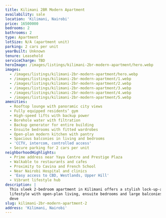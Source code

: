 ```yaml
---
title: Kilimani 2BR Modern Apartment
availability: sale
location: 'Kilimani, Nairobi'
price: 16500000
bedrooms: 2
bathrooms: 2
type: Apartment
lotSize: N/A (apartment unit)
parking: 2 cars per unit
yearBuilt: Unknown
tenure: Leasehold
serviceCharge: TBD
heroImage: /images/listings/kilimani-2br-modern-apartment/hero.webp
images:
  - /images/listings/kilimani-2br-modern-apartment/hero.webp
  - /images/listings/kilimani-2br-modern-apartment/1.webp
  - /images/listings/kilimani-2br-modern-apartment/2.webp
  - /images/listings/kilimani-2br-modern-apartment/3.webp
  - /images/listings/kilimani-2br-modern-apartment/4.webp
  - /images/listings/kilimani-2br-modern-apartment/5.webp
amenities:
  - Rooftop lounge with panoramic city views
  - Fully equipped residents’ gym
  - High-speed lifts with backup power
  - Borehole water with filtration
  - Backup generator for entire building
  - Ensuite bedrooms with fitted wardrobes
  - Open-plan modern kitchen with pantry
  - Spacious balconies in living and bedrooms
  - 'CCTV, intercom, controlled access'
  - Secure parking for 2 cars per unit
neighborhoodHighlights:
  - Prime address near Yaya Centre and Prestige Plaza
  - Walkable to restaurants and cafes
  - Proximity to Cavina and French School
  - Near Nairobi Hospital and clinics
  - 'Easy access to CBD, Westlands, Upper Hill'
  - Vibrant lifestyle hub
description: |
  This sleek 2-bedroom apartment in Kilimani offers a stylish lock-up-and-go 
  lifestyle with open-plan living, ensuite bedrooms and large balconies. The 
  deve
slug: kilimani-2br-modern-apartment-2
address: 'Kilimani, Nairobi'
---
```


